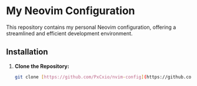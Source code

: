 # My Neovim Configuration

This repository contains my personal Neovim configuration, offering a streamlined and efficient development environment.

## Installation

1. **Clone the Repository:**

   ```bash
   git clone [https://github.com/PxCxio/nvim-config](https://github.com/PxCxio/nvim-config) ~/AppData/Local/nvim
